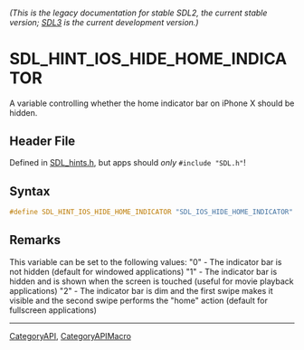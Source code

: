 ###### (This is the legacy documentation for stable SDL2, the current stable version; [SDL3](https://wiki.libsdl.org/SDL3/) is the current development version.)
# SDL_HINT_IOS_HIDE_HOME_INDICATOR

A variable controlling whether the home indicator bar on iPhone X should be hidden.

## Header File

Defined in [SDL_hints.h](https://github.com/libsdl-org/SDL/blob/SDL2/include/SDL_hints.h), but apps should _only_ `#include "SDL.h"`!

## Syntax

```c
#define SDL_HINT_IOS_HIDE_HOME_INDICATOR "SDL_IOS_HIDE_HOME_INDICATOR"
```

## Remarks

This variable can be set to the following values: "0" - The indicator bar
is not hidden (default for windowed applications) "1" - The indicator bar
is hidden and is shown when the screen is touched (useful for movie
playback applications) "2" - The indicator bar is dim and the first swipe
makes it visible and the second swipe performs the "home" action (default
for fullscreen applications)

----
[CategoryAPI](CategoryAPI), [CategoryAPIMacro](CategoryAPIMacro)

